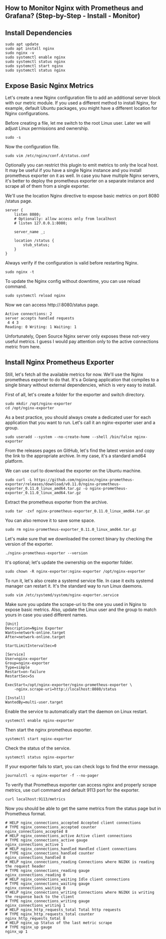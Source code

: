 How to Monitor Nginx with Prometheus and Grafana? (Step-by-Step - Install - Monitor)
------------------------------------------------------------------------------------
Install Dependencies
---------------------

```
sudo apt update
sudo apt install nginx
sudo nginx -v
sudo systemctl enable nginx
sudo systemctl status nginx
sudo systemctl start nginx
sudo systemctl status nginx
```

Expose Basic Nginx Metrics
--------------------------
Let's create a new Nginx configuration file to add an additional server block with our metric module. If you used a different method to install Nginx, for example, default Ubuntu packages, you might have a different location for Nginx configurations.

Before creating a file, let me switch to the root Linux user. Later we will adjust Linux permissions and ownership.

```
sudo -s
```

Now the configuration file.

```
sudo vim /etc/nginx/conf.d/status.conf
```

Optionally you can restrict this plugin to emit metrics to only the local host. It may be useful if you have a single Nginx instance and you install prometheus exporter on it as well. In case you have multiple Nginx servers, it's better to deploy the prometheus exporter on a separate instance and scrape all of them from a single exporter.

We'll use the location Nginx directive to expose basic metrics on port 8080 /status page.

```
server {
    listen 8080;
    # Optionally: allow access only from localhost
    # listen 127.0.0.1:8080;

    server_name _;

    location /status {
        stub_status;
    }
}
```

Always verify if the configuration is valid before restarting Nginx.

```
sudo nginx -t
```

To update the Nginx config without downtime, you can use reload command.

```
sudo systemctl reload nginx
```

Now we can access http://<ip>:8080/status page.

```
Active connections: 2 
server accepts handled requests
 4 4 3 
Reading: 0 Writing: 1 Waiting: 1 
```

Unfortunately, Open Source Nginx server only exposes these not-very useful metrics. I guess I would pay attention only to the active connections metric from here.


Install Nginx Prometheus Exporter
---------------------------------
Still, let's fetch all the available metrics for now. We'll use the Nginx prometheus exporter to do that. It's a Golang application that compiles to a single binary without external dependencies, which is very easy to install.

First of all, let's create a folder for the exporter and switch directory.

```
sudo mkdir /opt/nginx-exporter
cd /opt/nginx-exporter
```

As a best practice, you should always create a dedicated user for each application that you want to run. Let's call it an nginx-exporter user and a group.

```
sudo useradd --system --no-create-home --shell /bin/false nginx-exporter
```

From the releases pages on GitHub, let's find the latest version and copy the link to the appropriate archive. In my case, it's a standard amd64 platform.

We can use curl to download the exporter on the Ubuntu machine.

```
sudo curl -L https://github.com/nginxinc/nginx-prometheus-exporter/releases/download/v0.11.0/nginx-prometheus-exporter_0.11.0_linux_amd64.tar.gz -o nginx-prometheus-exporter_0.11.0_linux_amd64.tar.gz
```

Extract the prometheus exporter from the archive.

```
sudo tar -zxf nginx-prometheus-exporter_0.11.0_linux_amd64.tar.gz
```

You can also remove it to save some space.

```
sudo rm nginx-prometheus-exporter_0.11.0_linux_amd64.tar.gz
```

Let's make sure that we downloaded the correct binary by checking the version of the exporter.

```
./nginx-prometheus-exporter --version
```

It's optional; let's update the ownership on the exporter folder.

```
sudo chown -R nginx-exporter:nginx-exporter /opt/nginx-exporter
```

To run it, let's also create a systemd service file. In case it exits systemd manager can restart it. It's the standard way to run Linux daemons.

```
sudo vim /etc/systemd/system/nginx-exporter.service
```

Make sure you update the scrape-uri to the one you used in Nginx to expose basic metrics. Also, update the Linux user and the group to match yours in case you used different names.

```
[Unit]
Description=Nginx Exporter
Wants=network-online.target
After=network-online.target

StartLimitIntervalSec=0

[Service]
User=nginx-exporter
Group=nginx-exporter
Type=simple
Restart=on-failure
RestartSec=5s

ExecStart=/opt/nginx-exporter/nginx-prometheus-exporter \
    -nginx.scrape-uri=http://localhost:8080/status

[Install]
WantedBy=multi-user.target
```

Enable the service to automatically start the daemon on Linux restart.

```
systemctl enable nginx-exporter
```

Then start the nginx prometheus exporter.

```
systemctl start nginx-exporter
```

Check the status of the service.

```
systemctl status nginx-exporter
```

If your exporter fails to start, you can check logs to find the error message.

```
journalctl -u nginx-exporter -f --no-pager
```

To verify that Prometheus exporter can access nginx and properly scrape metrics, use curl command and default 9113 port for the exporter.

```
curl localhost:9113/metrics
```

Now you should be able to get the same metrics from the status page but in Prometheus format.

```
# HELP nginx_connections_accepted Accepted client connections
# TYPE nginx_connections_accepted counter
nginx_connections_accepted 8
# HELP nginx_connections_active Active client connections
# TYPE nginx_connections_active gauge
nginx_connections_active 1
# HELP nginx_connections_handled Handled client connections
# TYPE nginx_connections_handled counter
nginx_connections_handled 8
# HELP nginx_connections_reading Connections where NGINX is reading the request header
# TYPE nginx_connections_reading gauge
nginx_connections_reading 0
# HELP nginx_connections_waiting Idle client connections
# TYPE nginx_connections_waiting gauge
nginx_connections_waiting 0
# HELP nginx_connections_writing Connections where NGINX is writing the response back to the client
# TYPE nginx_connections_writing gauge
nginx_connections_writing 1
# HELP nginx_http_requests_total Total http requests
# TYPE nginx_http_requests_total counter
nginx_http_requests_total 8
# HELP nginx_up Status of the last metric scrape
# TYPE nginx_up gauge
nginx_up 1
```